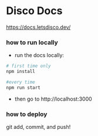 # Disco Docs

https://docs.letsdisco.dev/

### how to run locally

- run the docs locally:

```bash
# first time only
npm install

#every time 
npm run start
```

- then go to http://localhost:3000

### how to deploy

git add, commit, and push!
